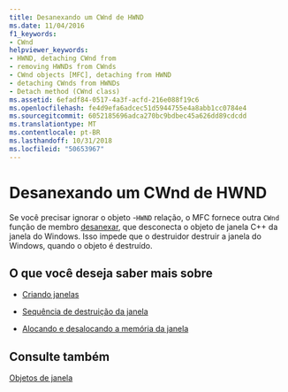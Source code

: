```yaml
---
title: Desanexando um CWnd de HWND
ms.date: 11/04/2016
f1_keywords:
- CWnd
helpviewer_keywords:
- HWND, detaching CWnd from
- removing HWNDs from CWnds
- CWnd objects [MFC], detaching from HWND
- detaching CWnds from HWNDs
- Detach method (CWnd class)
ms.assetid: 6efadf84-0517-4a3f-acfd-216e088f19c6
ms.openlocfilehash: fe4d9efa6adcec51d5944755e4a8abb1cc0784e4
ms.sourcegitcommit: 6052185696adca270bc9bdbec45a626dd89cdcdd
ms.translationtype: MT
ms.contentlocale: pt-BR
ms.lasthandoff: 10/31/2018
ms.locfileid: "50653967"
---
```

# <a name="detaching-a-cwnd-from-its-hwnd"></a>Desanexando um CWnd de HWND

Se você precisar ignorar o objeto -`HWND` relação, o MFC fornece outra `CWnd` função de membro [desanexar](../mfc/reference/cwnd-class.md#detach), que desconecta o objeto de janela C++ da janela do Windows. Isso impede que o destruidor destruir a janela do Windows, quando o objeto é destruído.

## <a name="what-do-you-want-to-know-more-about"></a>O que você deseja saber mais sobre

- [Criando janelas](../mfc/creating-windows.md)

- [Sequência de destruição da janela](../mfc/window-destruction-sequence.md)

- [Alocando e desalocando a memória da janela](../mfc/allocating-and-deallocating-window-memory.md)

## <a name="see-also"></a>Consulte também

[Objetos de janela](../mfc/window-objects.md)

